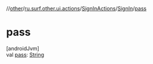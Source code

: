 //[other](../../../../index.md)/[ru.surf.other.ui.actions](../../index.md)/[SignInActions](../index.md)/[SignIn](index.md)/[pass](pass.md)

# pass

[androidJvm]\
val [pass](pass.md): [String](https://kotlinlang.org/api/latest/jvm/stdlib/kotlin/-string/index.html)
